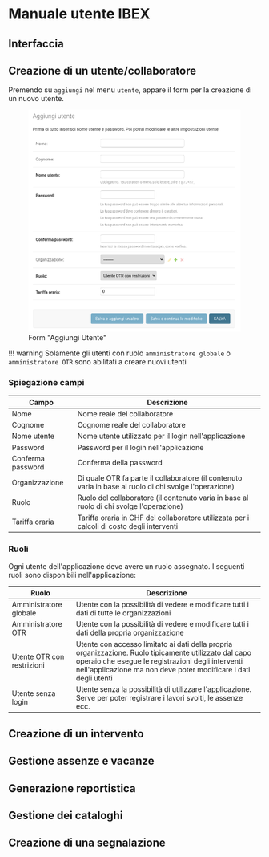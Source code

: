 # Manuale utente IBEX
## Interfaccia
## Creazione di un utente/collaboratore
Premendo su `aggiungi` nel menu `utente`, appare il form per la creazione di un nuovo utente.
<figure>
  <img src="../assets/images/aggiungi_utente.png" width="600px" />
  <figcaption>Form "Aggiungi Utente"</figcaption>
</figure>

!!! warning
    Solamente gli utenti con ruolo `amministratore globale` o `amministratore OTR` sono abilitati
    a creare nuovi utenti

### Spiegazione campi
| Campo             | Descrizione                                                                                             |
|-------------------|---------------------------------------------------------------------------------------------------------|
| Nome              | Nome reale del collaboratore                                                                            |
| Cognome           | Cognome reale del collaboratore                                                                         |
| Nome utente       | Nome utente utilizzato per il login nell'applicazione                                                   |
| Password          | Password per il login nell'applicazione                                                                 |
| Conferma password | Conferma della password                                                                                 |
| Organizzazione    | Di quale OTR fa parte il collaboratore (il contenuto varia in base al ruolo di chi svolge l'operazione) |
| Ruolo             | Ruolo del collaboratore (il contenuto varia in base al ruolo di chi svolge l'operazione)                |
| Tariffa oraria    | Tariffa oraria in CHF del collaboratore utilizzata per i calcoli di costo degli interventi              |

### Ruoli
Ogni utente dell'applicazione deve avere un ruolo assegnato.
I seguenti ruoli sono disponibili nell'applicazione:

| Ruolo                      | Descrizione                                                                                                                                                                                                                     |
|----------------------------|---------------------------------------------------------------------------------------------------------------------------------------------------------------------------------------------------------------------------------|
| Amministratore globale     | Utente con la possibilità di vedere e modificare tutti i dati di tutte le organizzazioni                                                                                                                                        |
| Amministratore OTR         | Utente con la possibilità di vedere e modificare tutti i dati della propria organizzazione                                                                                                                                      |
| Utente OTR con restrizioni | Utente con accesso limitato ai dati della propria organizzazione. Ruolo tipicamente utilizzato dal capo operaio che esegue le registrazioni degli interventi nell'applicazione ma non deve poter modificare i dati degli utenti |
| Utente senza login         | Utente senza la possibilità di utilizzare l'applicazione. Serve per poter registrare i lavori svolti, le assenze ecc.                                                                                                           |

## Creazione di un intervento
## Gestione assenze e vacanze
## Generazione reportistica
## Gestione dei cataloghi
## Creazione di una segnalazione
